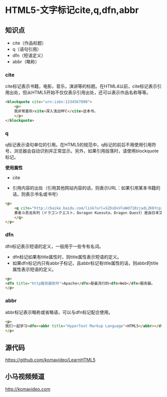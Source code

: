 HTML5-文字标记cite,q,dfn,abbr
============================

## 知识点

* cite（作品标题）
* q（语句引用）
* dfn（短语定义）
* abbr（略称）

### cite

cite标记表示书籍，电影，音乐，演讲等的标题。在HTML4以前，cite标记表示引用出处，但从HTML5开始不仅仅表示引用出处，还可以表示作品名称等等。

~~~html
<blockquote cite="urn:isbn:1234567890">
    <p>
    我非常喜欢<cite>深入浅出MFC</cite>这本书。
    </p>
</blockquote>
~~~

### q

q标记表示语句单位的引用。在HTML5的规范中，q标记的前后不用使用引用符号，浏览器会自动识别并正常显示。另外，如果引用段落时，请使用blockquote标记。

**使用属性**

* cite
 + 引用内容的出处（引用其他网站内容的话，则表示URL：如果引用某本书籍的话，则表示书名或书号）

~~~html
<p>
    <q cite="http://baike.baidu.com/link?url=S2DsDvVleWd710zjadL2K6Ycpi2RNsKkmQf_9EXsNvJgOMrmwYbrDPwyprG1-BRniRekg7XkjfZyj337dhklGxE-3NatuKrrr1ntiRbB86y">
    勇者斗恶龙系列（ドラゴンクエスト，Doragon Kuesuto，Dragon Quest）是由日本艾尼克斯（现为史克威尔艾尼克斯）研发的电子角色扮演游戏（RPG）系列，其作为游戏史上最畅销的长寿游戏系列之一，在日本具有“国民RPG”之称。
    </q>
</p>
~~~

### dfn

dfn标记表示短语的定义，一般用于一些专有名词。

* dfn标记如果有title属性时，则title属性表示短语的定义。
* 如果dfn标记内只有abbr子标记，且abbr标记有title属性的话，则abbr的title属性表示短语的定义。

~~~html
<p>
<dfn title="http服务器软件">Apache</dfn>是最流行的<dfn>Web</dfn>服务器。
</p>
~~~

### abbr

abbr标记表示略称或省略语，可以与dfn标记配合使用。

~~~html
<p>
我们一起学习<dfn><abbr title="HyperText Markup Language">HTML5</abbr></dfn>网页标记语言。
</p>
~~~

## 源代码

https://github.com/komavideo/LearnHTML5

## 小马视频频道

http://komavideo.com
